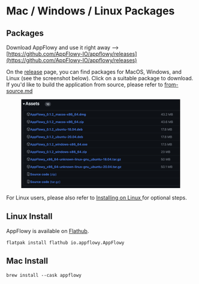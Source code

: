 # Mac / Windows / Linux Packages

## Packages

Download AppFlowy and use it right away --> [https://github.com/AppFlowy-IO/appflowy/releases](https://github.com/AppFlowy-IO/appflowy/releases)

On the [release](https://github.com/AppFlowy-IO/appflowy/releases) page, you can find packages for MacOS, Windows, and Linux (see the screenshot below). Click on a suitable package to download. If you'd like to build the application from source, please refer to [from-source.md](../from-source.md "mention")

<figure><img src="../../../../.gitbook/assets/image (6).png" alt=""><figcaption></figcaption></figure>

For Linux users, please also refer to [Installing on Linux ](installing-on-linux.md)for optional steps.

##

## Linux Install

AppFlowy is available on [Flathub](https://flathub.org/apps/details/io.appflowy.AppFlowy).

```
flatpak install flathub io.appflowy.AppFlowy
```

##

## Mac Install

```
brew install --cask appflowy
```

##

